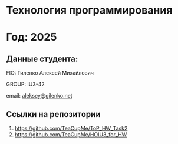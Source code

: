 # Технология программирования
# Год: 2025

## Данные студента:

FIO: Гиленко Алексей Михайлович

GROUP: IU3-42

email: aleksey@gilenko.net

## Ссылки на репозитории



1. https://github.com/TeaCupMe/ToP_HW_Task2
2. https://github.com/TeaCupMe/HOIU3_for_HW
